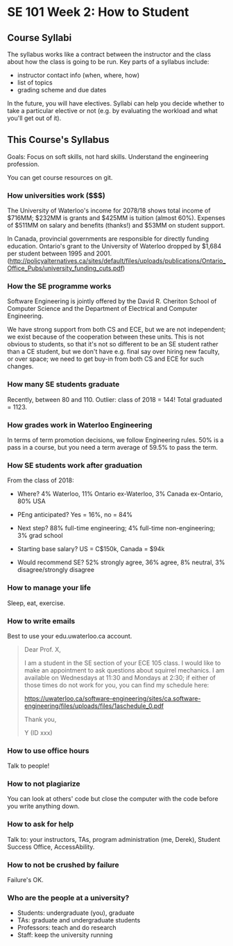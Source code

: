 # SE 101 Week 2: How to Student

## Course Syllabi

The syllabus works like a contract between the instructor and the
class about how the class is going to be run. Key parts of a syllabus
include:

* instructor contact info (when, where, how)
* list of topics
* grading scheme and due dates

In the future, you will have electives. Syllabi can help you decide whether
to take a particular elective or not (e.g. by evaluating the workload and
what you'll get out of it).

## This Course's Syllabus

Goals: Focus on soft skills, not hard skills. Understand the engineering profession.

You can get course resources on git. 

### How universities work ($$$)

The University of Waterloo's income for 2078/18 shows total income of $716MM;
$232MM is grants and $425MM is tuition (almost 60%). Expenses of $511MM on
salary and benefits (thanks!) and $53MM on student support.

In Canada, provincial governments are responsible for directly funding
education.  Ontario's grant to the University of Waterloo dropped by
$1,684 per student between 1995 and
2001. (http://policyalternatives.ca/sites/default/files/uploads/publications/Ontario_Office_Pubs/university_funding_cuts.pdf)

### How the SE programme works

Software Engineering is jointly offered by the David R. Cheriton School of Computer Science 
and the Department of Electrical and Computer Engineering.

We have strong support from both CS and ECE, but we are not independent; we exist because of
the cooperation between these units. This is not obvious to students, so that it's not so
different to be an SE student rather than a CE student, but we don't have e.g. final say over
hiring new faculty, or over space; we need to get buy-in from both CS and ECE for such changes.

### How many SE students graduate

Recently, between 80 and 110. Outlier: class of 2018 = 144! Total graduated = 1123.

### How grades work in Waterloo Engineering

In terms of term promotion decisions, we follow Engineering rules. 50% is a pass in a
course, but you need a term average of 59.5% to pass the term.

### How SE students work after graduation

From the class of 2018: 

* Where? 4% Waterloo, 11% Ontario ex-Waterloo, 3% Canada ex-Ontario, 80% USA

* PEng anticipated? Yes = 16%, no = 84%

* Next step? 88% full-time engineering; 4% full-time non-engineering; 3% grad school

* Starting base salary? US = C$150k, Canada = $94k

* Would recommend SE? 52% strongly agree, 36% agree, 8% neutral, 3% disagree/strongly disagree

### How to manage your life

Sleep, eat, exercise.

### How to write emails

Best to use your edu.uwaterloo.ca account.

> Dear Prof. X,
>
> I am a student in the SE section of your ECE 105 class. I would like to make an appointment to ask questions about squirrel mechanics. I am available on Wednesdays at 11:30 and Mondays at 2:30; if either of those times do not work for you, you can find my schedule here:
>
> https://uwaterloo.ca/software-engineering/sites/ca.software-engineering/files/uploads/files/1aschedule_0.pdf
>
> Thank you,
>
> Y (ID xxx)

### How to use office hours

Talk to people!

### How to not plagiarize

You can look at others' code but close the computer with the code before you write anything down.

### How to ask for help

Talk to: your instructors, TAs, program administration (me, Derek), Student Success Office, AccessAbility.

### How to not be crushed by failure

Failure's OK.

### Who are the people at a university?

* Students: undergraduate (you), graduate
* TAs: graduate and undergraduate students
* Professors: teach and do research
* Staff: keep the university running
